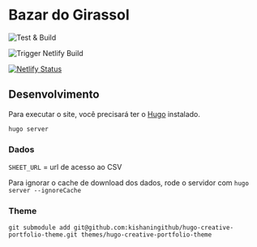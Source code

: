 # Bazar do Girassol

![Test & Build](https://github.com/anapaulagomes/bazar-do-girassol/workflows/Test%20&%20Build/badge.svg)

![Trigger Netlify Build](https://github.com/anapaulagomes/bazar-do-girassol/workflows/Trigger%20Netlify%20Build/badge.svg)

[![Netlify Status](https://api.netlify.com/api/v1/badges/ec04e017-d6ee-41ff-a6e2-496d6a16bcdb/deploy-status)](https://app.netlify.com/sites/bazardogirassol/deploys)

## Desenvolvimento

Para executar o site, você precisará ter o [Hugo](https://gohugo.io/) instalado.

```
hugo server
```

### Dados

`SHEET_URL` = url de acesso ao CSV

Para ignorar o cache de download dos dados, rode o servidor com `hugo server --ignoreCache`

### Theme

```
git submodule add git@github.com:kishaningithub/hugo-creative-portfolio-theme.git themes/hugo-creative-portfolio-theme
```
